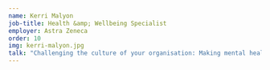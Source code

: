 ```yaml
---
name: Kerri Malyon
job-title: Health &amp; Wellbeing Specialist
employer: Astra Zeneca
order: 10
img: kerri-malyon.jpg
talk: "Challenging the culture of your organisation: Making mental health a priority for all"
---
```

